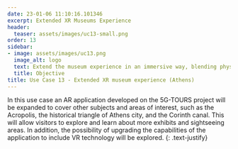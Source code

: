 ```yaml
---
date: 23-01-06 11:10:16.101346
excerpt: Extended XR Museums Experience
header:
  teaser: assets/images/uc13-small.png
order: 13
sidebar:
- image: assets/images/uc13.png
  image_alt: logo
  text: Extend the museum experience in an immersive way, blending physical and virtual elements to create a unique, interactive experience for visitors.
  title: Objective
title: Use Case 13 - Extended XR museum experience (Athens)
---
```


In this use case an AR application developed on the 5G-TOURS project will be expanded to cover other subjects and areas of interest, such as the Acropolis, the historical triangle of Athens city, and the Corinth canal. This will allow visitors to explore and learn about more exhibits and sightseeing areas. In addition, the possibility of upgrading the capabilities of the application to include VR technology will be explored.
{: .text-justify}
